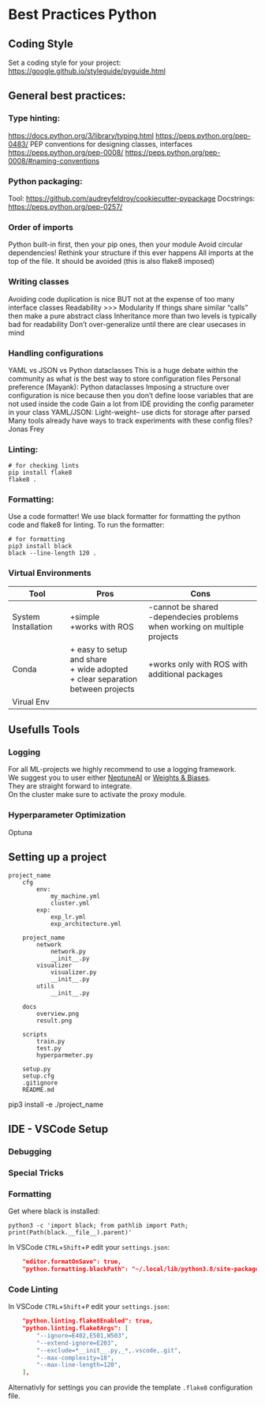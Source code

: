 # Best Practices Python
## Coding Style
Set a coding style for your project:
https://google.github.io/styleguide/pyguide.html

## General best practices:
### Type hinting:
https://docs.python.org/3/library/typing.html 
https://peps.python.org/pep-0483/ 
PEP conventions for designing classes, interfaces
https://peps.python.org/pep-0008/ 
https://peps.python.org/pep-0008/#naming-conventions 

### Python packaging:
Tool: https://github.com/audreyfeldroy/cookiecutter-pypackage 
Docstrings:
https://peps.python.org/pep-0257/ 

### Order of imports
Python built-in first, then your pip ones, then your module
Avoid circular dependencies! Rethink your structure if this ever happens
All imports at the top of the file. It should be avoided (this is also flake8 imposed)

### Writing classes
Avoiding code duplication is nice BUT not at the expense of too many interface classes
Readability >>> Modularity
If things share similar “calls” then make a pure abstract class
Inheritance more than two levels is typically bad for readability
Don’t over-generalize until there are clear usecases in mind
### Handling configurations
YAML vs JSON vs Python dataclasses
This is a huge debate within the community as what is the best way to store configuration files
Personal preference (Mayank): Python dataclasses
Imposing a structure over configuration is nice because then you don’t define loose variables that are not used inside the code
Gain a lot from IDE providing the config parameter in your class
YAML/JSON:
 Light-weight– use dicts for storage after parsed
Many tools already have ways to track experiments with these config files? Jonas Frey
### Linting:

```shell
# for checking lints
pip install flake8
flake8 .
```

### Formatting:

Use a code formatter!
We use black formatter for formatting the python code and flake8 for linting. To run the formatter:

```shell
# for formatting
pip3 install black
black --line-length 120 .
```

### Virtual Environments

| **Tool**            | **Pros**                                                                             | **Cons**                                                                      |
| ------------------- | ------------------------------------------------------------------------------------ | ----------------------------------------------------------------------------- |
| System Installation | +simple<br> +works with ROS                                                          | -cannot be shared<br> -dependecies problems when working on multiple projects |
| Conda               | + easy to setup and share<br> + wide adopted<br> + clear separation between projects | +works only with ROS with additional packages                                 |
| Virual Env          |                                                                                      |                                                                               |



## Usefulls Tools
### Logging 
For all ML-projects we highly recommend to use a logging framework.  
We suggest you to user either [NeptuneAI](https://neptune.ai/) or [Weights & Biases](https://wandb.ai/site).   
They are straight forward to integrate.  
On the cluster make sure to activate the proxy module.  

### Hyperparameter Optimization
Optuna



## Setting up a project

```
project_name
    cfg	
        env:
            my_machine.yml 
            cluster.yml 
        exp:
            exp_lr.yml 
            exp_architecture.yml

    project_name
        network
            network.py	
            __init__.py
        visualizer
            visualizer.py
            __init__.py
        utils
            __init__.py
            
    docs
        overview.png
        result.png
        
    scripts
        train.py
        test.py
        hyperparmeter.py 

    setup.py
    setup.cfg
    .gitignore
    README.md
```

pip3 install -e ./project_name






## IDE - VSCode Setup

### Debugging

### Special Tricks

### Formatting

Get where black is installed:
```shell
python3 -c 'import black; from pathlib import Path; print(Path(black.__file__).parent)'
```

In VSCode `CTRL`+`Shift`+`P` edit your `settings.json`:
```json  
    "editor.formatOnSave": true,
    "python.formatting.blackPath": "~/.local/lib/python3.8/site-packages/black",
``` 

### Code Linting

In VSCode `CTRL`+`Shift`+`P` edit your `settings.json`:
```json
    "python.linting.flake8Enabled": true,
    "python.linting.flake8Args": [
        "--ignore=E402,E501,W503",
        "--extend-ignore=E203",
        "--exclude=*__init__.py,_*,.vscode,.git",
        "--max-complexity=18",
        "--max-line-length=120",
    ],
```
Alternativly for settings you can provide the template `.flake8` configuration file.





